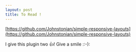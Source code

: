```yaml
---
layout: post
title: To Read !
---
```

[https://github.com/Johnstonian/simple-responsive-layouts](https://github.com/Johnstonian/simple-responsive-layouts)

I give this plugin two :+1:!
Give a smile ::-):

